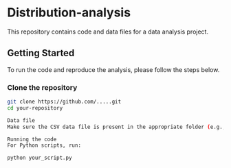 # Distribution-analysis

This repository contains code and data files for a data analysis project.

## Getting Started

To run the code and reproduce the analysis, please follow the steps below.

### Clone the repository

```bash
git clone https://github.com/.....git
cd your-repository

Data file
Make sure the CSV data file is present in the appropriate folder (e.g., data/).

Running the code
For Python scripts, run:

python your_script.py
